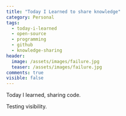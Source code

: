 ```yaml
---
title: "Today I Learned to share knowledge"
category: Personal
tags: 
  - today-i-learned
  - open-source
  - programming 
  - github
  - knowledge-sharing
header:
  image: /assets/images/failure.jpg
  teaser: /assets/images/failure.jpg
comments: true
visible: false
---
```


Today I learned, sharing code.

Testing visibility.